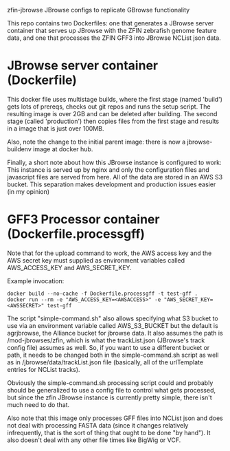 zfin-jbrowse
JBrowse configs to replicate GBrowse functionality

This repo contains two Dockerfiles: one that generates a JBrowse
server container that serves up JBrowse with the ZFIN zebrafish
genome feature data, and one that processes the ZFIN GFF3 into
JBrowse NCList json data.

JBrowse server container (Dockerfile)
=====================================

This docker file uses multistage builds, where the first stage (named 'build')
gets lots of prereqs, checks out git repos and runs the setup script. The
resulting image is over 2GB and can be deleted after building. The second
stage (called 'production') then copies files from the first stage and
results in a image that is just over 100MB.

Also, note the change to the initial parent image: there is now a jbrowse-buildenv
image at docker hub.

Finally, a short note about how this JBrowse instance is configured to work:
This instance is served up by nginx and only the configuration files and
javascript files are served from here.  All of the data are stored in an AWS
S3 bucket.  This separation makes development and production issues easier
(in my opinion)

GFF3 Processor container (Dockerfile.processgff)
================================================

Note that for the upload command to work, the AWS access key and the AWS
secret key must supplied as environment variables called AWS_ACCESS_KEY and
AWS_SECRET_KEY.

Example invocation:

    docker build --no-cache -f Dockerfile.processgff -t test-gff .
    docker run --rm -e "AWS_ACCESS_KEY=<AWSACCESS>" -e "AWS_SECRET_KEY=<AWSSECRET>" test-gff

The script "simple-command.sh" also allows specifying what S3 bucket to use
via an environment variable called AWS_S3_BUCKET but the default is agrjbrowse, the
Alliance bucket for jbrowse data.  It also assumes the path is /mod-jbrowses/zfin,
which is what the trackList.json (JBrowse's track config file) assumes as well.
So, if you want to use a different bucket or path, it needs to be changed both in the
simple-command.sh script as well as in /jbrowse/data/trackList.json file (basically,
all of the urlTemplate entries for NCList tracks).

Obviously the simple-command.sh processing script could and probably should be
generalized to use a config file to control what gets processed, but since
the zfin JBrowse instance is currently pretty simple, there isn't much need to do that.

Also note that this image only processes GFF files into NCList json and does
not deal with processing FASTA data (since it changes relatively infrequently,
that is the sort of thing that ought to be done "by hand").  It also doesn't deal
with any other file times like BigWig or VCF.

